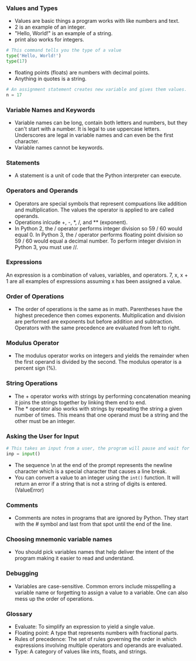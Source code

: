 ### Values and Types
- Values are basic things a program works with like numbers and text.
- 2 is an example of an integer.
- "Hello, World!" is an example of a string.
- print also works for integers.
```python
# This command tells you the type of a value
type('Hello, World!')
type(17)
```
- floating points (floats) are numbers with decimal points.
- Anything in quotes is a string.
```python
# An assignment statement creates new variable and gives them values.
n = 17
```

### Variable Names and Keywords
- Variable names can be long, contain both letters and numbers, but they can't start with a number. It is legal to use uppercase letters. Underscores are legal in variable names and can even be the first character.
- Variable names cannot be keywords.

### Statements
- A statement is a unit of code that the Python interpreter can execute.

### Operators and Operands
- Operators are special symbols that represent compuations like addition and multiplication. The values the operator is applied to are called operands.
- Operations inlcude +, -, *, /, and ** (exponent).
- In Python 2, the / operator performs integer division so 59 / 60 would equal 0. In Python 3, the / operator performs floating point division so 59 / 60 would equal a decimal number. To perform integer division in Python 3, you must use //.

### Expressions
An expression is a combination of values, variables, and operators. 7, x, x + 1 are all examples of expressions assuming x has been assigned a value.

### Order of Operations
- The order of operations is the same as in math. Parentheses have the highest precedence then comes exponents. Multiplication and division are performed are exponents but before addition and subtraction. Operators with the same precedence are evaluated from left to right.
  
### Modulus Operator
- The modulus operator works on integers and yields the remainder when the first operand is divided by the second. The modulus operator is a percent sign (%).

### String Operations
- The + operator works with strings by performing concatenation meaning it joins the strings together by linking them end to end.
- The * operator also works with strings by repeating the string a given number of times. This means that one operand must be a string and the other must be an integer.
  
### Asking the User for Input
```python
# This takes an input from a user, the program will pause and wait for the user to type something and press enter or return before continuing the program. The input function was raw_input in Python 2. The parameter is a prompt that is displayed to the user.
inp = input()
```
- The sequence \n at the end of the prompt represents the newline character which is a special character that causes a line break.
- You can convert a value to an integer using the `int()` function. It will return an error if a string that is not a string of digits is entered. (ValueError)
  
### Comments
- Comments are notes in programs that are ignored by Python. They start with the # symbol and last from that spot until the end of the line.

### Choosing mnemonic variable names
- You should pick variables names that help deliver the intent of the program making it easier to read and understand.

### Debugging
- Variables are case-sensitive. Common errors include misspelling a variable name or forgetting to assign a value to a variable. One can also mess up the order of operations.

### Glossary
- Evaluate: To simplify an expression to yield a single value.
- Floating point: A type that represents numbers with fractional parts.
- Rules of precedence: The set of rules governing the order in which expressions involving multiple operators and operands are evaluated.
- Type: A category of values like ints, floats, and strings.

